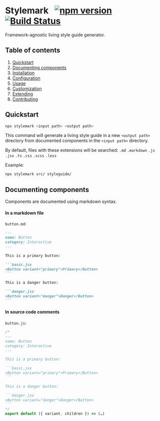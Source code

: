 # Stylemark &nbsp; [![npm version](https://badge.fury.io/js/stylemark.svg)](https://badge.fury.io/js/stylemark) [![Build Status](https://travis-ci.org/mpetrovich/stylemark.svg?branch=master)](https://travis-ci.org/mpetrovich/stylemark)

Framework-agnostic living style guide generator.

## Table of contents

1. [Quickstart](#quickstart)
1. [Documenting components](#documenting-components)
1. [Installation](#installation)
1. [Configuration](#configuration)
1. [Usage](#usage)
1. [Customization](#customization)
1. [Extending](#extending)
1. [Contributing](#contributing)

## Quickstart

```sh
npx stylemark <input path> <output path>
```

This command will generate a living style guide in a new `<output path>` directory from documented components in the `<input path>` directory.

By default, files with these extensions will be searched: `.md` `.markdown` `.js` `.jsx` `.ts` `.css` `.scss` `.less`

Example:

```sh
npx stylemark src/ styleguide/
```

## Documenting components

Components are documented using markdown syntax.

#### In a markdown file

`button.md`:

````md
---
name: Button
category: Interactive
---

This is a primary button:

```basic.jsx
<Button variant="primary">Primary</Button>
```

This is a danger button:

```danger.jsx
<Button variant="danger">Danger</Button>
```
````

#### In source code comments

`button.js`:

````js
/*
---
name: Button
category: Interactive
---

This is a primary button:

```basic.jsx
<Button variant="primary">Primary</Button>
```

This is a danger button:

```danger.jsx
<Button variant="danger">Danger</Button>
```
*/
export default ({ variant, children }) => (…)
````

